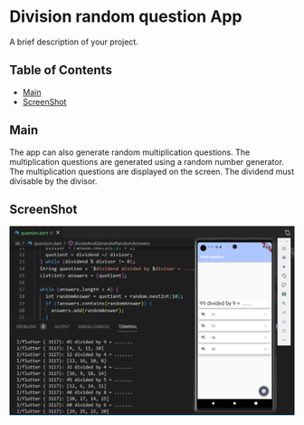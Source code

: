 # Division random question App

A brief description of your project.

## Table of Contents

- [Main](#Main)
- [ScreenShot](#ScreenShot)

## Main


The app can also generate random multiplication questions. The multiplication questions are generated using a random number generator. The multiplication questions are displayed on the screen. The dividend must divisable by the divisor.

## ScreenShot

![Screen Shot](Screenshot.png)
